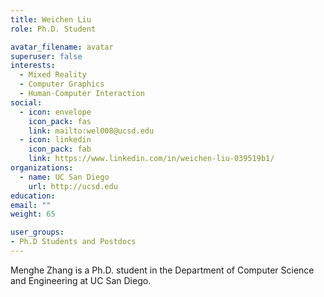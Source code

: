 ```yaml
---
title: Weichen Liu
role: Ph.D. Student

avatar_filename: avatar
superuser: false
interests:
  - Mixed Reality
  - Computer Graphics
  - Human-Computer Interaction
social:
  - icon: envelope
    icon_pack: fas
    link: mailto:wel008@ucsd.edu
  - icon: linkedin
    icon_pack: fab
    link: https://www.linkedin.com/in/weichen-liu-039519b1/
organizations:
  - name: UC San Diego
    url: http://ucsd.edu
education:
email: ""
weight: 65

user_groups:
- Ph.D Students and Postdocs
---
```

Menghe Zhang is a Ph.D. student in the Department of Computer Science and Engineering at UC San Diego.
